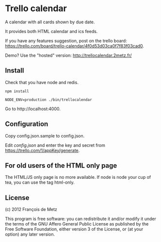 # Trello calendar

A calendar with all cards shown by due date.

It provides both HTML calendar and ics feeds.

If you have any features suggestion, post on the trello board: https://trello.com/board/trello-calendar/4f0d53d03ca0f7f83f03cad0.

Demo? Use the "hosted" version: http://trellocalendar.2metz.fr/

## Install

Check that you have node and redis.

    npm install

    NODE_ENV=production ./bin/trellocalendar

Go to http://localhost:4000.

## Configuration

Copy config.json.sample to config.json.

Edit *config.json* and enter the key and secret from https://trello.com/1/appKey/generate.

## For old users of the HTML only page

The HTML/JS only page is no more available. If node is node your cup of tea, you can use the tag html-only.

## License

(c) 2012 François de Metz

This program is free software: you can redistribute it and/or modify
it under the terms of the GNU Affero General Public License as published by
the Free Software Foundation, either version 3 of the License, or
(at your option) any later version.
